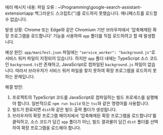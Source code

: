 에러 메시지 내용:
파일 오류 : ~\Programming\google-search-assistant-extension\app
백그라운드 스크립트('')를 로드하지 못했습니다. 매니페스트를 로드할 수 없습니다.

발생 상황:
Chrome 또는 Edge와 같은 Chromium 기반 브라우저에서 '압축해제된 확장 프로그램을 로드합니다' 기능을 사용하여 `app` 폴더를 직접 로드하려고 할 때 발생합니다.

예상 원인:
`app/manifest.json` 파일에는 `"service_worker": "background.js"`로 서비스 워커 파일이 지정되어 있습니다. 하지만 `app` 폴더 내에는 TypeScript 소스 코드인 `background.ts`만 존재하고, JavaScript로 컴파일된 `background.js` 파일이 없습니다. 따라서 브라우저가 서비스 워커 파일을 찾지 못하여 확장 프로그램을 로드하지 못하는 문제입니다.

해결 방안:
1.  프로젝트의 TypeScript 코드를 JavaScript로 컴파일하는 빌드 프로세스를 실행해야 합니다. 일반적으로 `npm run build` 또는 `tsc`와 같은 명령어를 사용합니다.
2.  빌드가 완료되면 `dist`와 같은 빌드 출력 폴더가 생성됩니다.
3.  브라우저의 확장 프로그램 페이지에서 '압축해제된 확장 프로그램을 로드합니다'를 클릭하고, 소스 코드가 담긴 `app` 폴더가 아닌, 빌드 결과물이 담긴 `dist` 폴더를 선택하여 확장 프로그램을 로드해야 합니다.